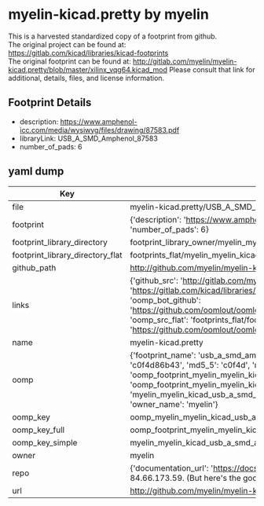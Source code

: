 # myelin-kicad.pretty by myelin  
This is a harvested standardized copy of a footprint from github.  
The original project can be found at:  
https://gitlab.com/kicad/libraries/kicad-footprints  
The original footprint can be found at:
http://gitlab.com/myelin/myelin-kicad.pretty/blob/master/xilinx_vqg64.kicad_mod
Please consult that link for additional, details, files, and license information.  
## Footprint Details
* description: https://www.amphenol-icc.com/media/wysiwyg/files/drawing/87583.pdf  
* libraryLink: USB_A_SMD_Amphenol_87583  
* number_of_pads: 6  
## yaml dump  
| Key | Value |  
| --- | --- |  
| file | myelin-kicad.pretty/USB_A_SMD_Amphenol_87583.kicad_mod |  
| footprint | {'description': 'https://www.amphenol-icc.com/media/wysiwyg/files/drawing/87583.pdf', 'libraryLink': 'USB_A_SMD_Amphenol_87583', 'number_of_pads': 6} |  
| footprint_library_directory | footprint_library_owner/myelin_myelin-kicad.pretty |  
| footprint_library_directory_flat | footprints_flat/myelin_myelin_kicad_usb_a_smd_amphenol_87583/working |  
| github_path | http://github.com/myelin/myelin-kicad.pretty/blob/master/USB_A_SMD_Amphenol_87583.kicad_mod |  
| links | {'github_src': 'http://gitlab.com/myelin/myelin-kicad.pretty/blob/master/xilinx_vqg64.kicad_mod', 'github_src_repo': 'https://gitlab.com/kicad/libraries/kicad-footprints', 'oomp_bot': 'footprints/myelin_myelin_kicad_usb_a_smd_amphenol_87583/working', 'oomp_bot_github': 'https://github.com/oomlout/oomlout_oomp_footprint_bot/tree/main/footprints/myelin_myelin_kicad_usb_a_smd_amphenol_87583/working', 'oomp_src_flat': 'footprints_flat/footprints_flat/myelin_myelin_kicad_usb_a_smd_amphenol_87583/working', 'oomp_src_flat_github': 'https://github.com/oomlout/oomlout_oomp_footprint_src/tree/main/footprints_flat/myelin_myelin_kicad_usb_a_smd_amphenol_87583/working'} |  
| name | myelin-kicad.pretty |  
| oomp | {'footprint_name': 'usb_a_smd_amphenol_87583', 'library_name': 'myelin_kicad', 'md5': 'c0f4d86b43328d63ac570aca183dc4bd', 'md5_10': 'c0f4d86b43', 'md5_5': 'c0f4d', 'md5_6': 'c0f4d8', 'oomp_key': 'oomp_myelin_myelin_kicad_usb_a_smd_amphenol_87583', 'oomp_key_extra': 'oomp_footprint_myelin_myelin_kicad_usb_a_smd_amphenol_87583', 'oomp_key_full': 'oomp_footprint_myelin_myelin_kicad_usb_a_smd_amphenol_87583_c0f4d8', 'oomp_key_simple': 'myelin_myelin_kicad_usb_a_smd_amphenol_87583', 'original_filename': 'myelin-kicad.pretty/USB_A_SMD_Amphenol_87583.kicad_mod', 'owner_name': 'myelin'} |  
| oomp_key | oomp_myelin_myelin_kicad_usb_a_smd_amphenol_87583 |  
| oomp_key_full | oomp_footprint_myelin_myelin_kicad_usb_a_smd_amphenol_87583 |  
| oomp_key_simple | myelin_myelin_kicad_usb_a_smd_amphenol_87583 |  
| owner | myelin |  
| repo | {'documentation_url': 'https://docs.github.com/rest/overview/resources-in-the-rest-api#rate-limiting', 'message': "API rate limit exceeded for 84.66.173.59. (But here's the good news: Authenticated requests get a higher rate limit. Check out the documentation for more details.)"} |  
| url | http://github.com/myelin/myelin-kicad.pretty |  

